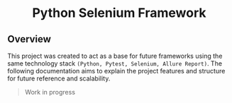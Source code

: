 <div align="center">
<h1 aligh="center">Python Selenium Framework</h1>
</div>

## Overview
This project was created to act as a base for future frameworks using the same technology stack ``(Python, Pytest, Selenium, Allure Report)``. The following documentation aims to explain the project features and structure for future reference and scalability.

> Work in progress
